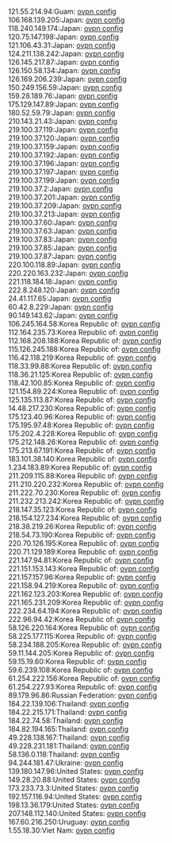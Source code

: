 121.55.214.94:Guam: [ovpn config](vpn/121_55_214_94.ovpn)  
106.168.139.205:Japan: [ovpn config](vpn/106_168_139_205.ovpn)  
118.240.149.174:Japan: [ovpn config](vpn/118_240_149_174.ovpn)  
120.75.147.198:Japan: [ovpn config](vpn/120_75_147_198.ovpn)  
121.106.43.31:Japan: [ovpn config](vpn/121_106_43_31.ovpn)  
124.211.138.242:Japan: [ovpn config](vpn/124_211_138_242.ovpn)  
126.145.217.87:Japan: [ovpn config](vpn/126_145_217_87.ovpn)  
126.150.58.134:Japan: [ovpn config](vpn/126_150_58_134.ovpn)  
126.169.206.239:Japan: [ovpn config](vpn/126_169_206_239.ovpn)  
150.249.156.59:Japan: [ovpn config](vpn/150_249_156_59.ovpn)  
159.28.189.76:Japan: [ovpn config](vpn/159_28_189_76.ovpn)  
175.129.147.89:Japan: [ovpn config](vpn/175_129_147_89.ovpn)  
180.52.59.79:Japan: [ovpn config](vpn/180_52_59_79.ovpn)  
210.143.21.43:Japan: [ovpn config](vpn/210_143_21_43.ovpn)  
219.100.37.119:Japan: [ovpn config](vpn/219_100_37_119.ovpn)  
219.100.37.120:Japan: [ovpn config](vpn/219_100_37_120.ovpn)  
219.100.37.159:Japan: [ovpn config](vpn/219_100_37_159.ovpn)  
219.100.37.192:Japan: [ovpn config](vpn/219_100_37_192.ovpn)  
219.100.37.196:Japan: [ovpn config](vpn/219_100_37_196.ovpn)  
219.100.37.197:Japan: [ovpn config](vpn/219_100_37_197.ovpn)  
219.100.37.199:Japan: [ovpn config](vpn/219_100_37_199.ovpn)  
219.100.37.2:Japan: [ovpn config](vpn/219_100_37_2.ovpn)  
219.100.37.201:Japan: [ovpn config](vpn/219_100_37_201.ovpn)  
219.100.37.209:Japan: [ovpn config](vpn/219_100_37_209.ovpn)  
219.100.37.213:Japan: [ovpn config](vpn/219_100_37_213.ovpn)  
219.100.37.60:Japan: [ovpn config](vpn/219_100_37_60.ovpn)  
219.100.37.63:Japan: [ovpn config](vpn/219_100_37_63.ovpn)  
219.100.37.83:Japan: [ovpn config](vpn/219_100_37_83.ovpn)  
219.100.37.85:Japan: [ovpn config](vpn/219_100_37_85.ovpn)  
219.100.37.87:Japan: [ovpn config](vpn/219_100_37_87.ovpn)  
220.100.118.89:Japan: [ovpn config](vpn/220_100_118_89.ovpn)  
220.220.163.232:Japan: [ovpn config](vpn/220_220_163_232.ovpn)  
221.118.184.18:Japan: [ovpn config](vpn/221_118_184_18.ovpn)  
222.8.248.120:Japan: [ovpn config](vpn/222_8_248_120.ovpn)  
24.41.117.65:Japan: [ovpn config](vpn/24_41_117_65.ovpn)  
60.42.8.229:Japan: [ovpn config](vpn/60_42_8_229.ovpn)  
90.149.143.62:Japan: [ovpn config](vpn/90_149_143_62.ovpn)  
106.245.164.58:Korea Republic of: [ovpn config](vpn/106_245_164_58.ovpn)  
112.164.235.73:Korea Republic of: [ovpn config](vpn/112_164_235_73.ovpn)  
112.168.208.188:Korea Republic of: [ovpn config](vpn/112_168_208_188.ovpn)  
115.126.245.188:Korea Republic of: [ovpn config](vpn/115_126_245_188.ovpn)  
116.42.118.219:Korea Republic of: [ovpn config](vpn/116_42_118_219.ovpn)  
118.33.99.88:Korea Republic of: [ovpn config](vpn/118_33_99_88.ovpn)  
118.36.21.125:Korea Republic of: [ovpn config](vpn/118_36_21_125.ovpn)  
118.42.100.85:Korea Republic of: [ovpn config](vpn/118_42_100_85.ovpn)  
121.154.89.224:Korea Republic of: [ovpn config](vpn/121_154_89_224.ovpn)  
125.135.113.87:Korea Republic of: [ovpn config](vpn/125_135_113_87.ovpn)  
14.48.217.230:Korea Republic of: [ovpn config](vpn/14_48_217_230.ovpn)  
175.123.40.96:Korea Republic of: [ovpn config](vpn/175_123_40_96.ovpn)  
175.195.97.48:Korea Republic of: [ovpn config](vpn/175_195_97_48.ovpn)  
175.202.4.228:Korea Republic of: [ovpn config](vpn/175_202_4_228.ovpn)  
175.212.148.26:Korea Republic of: [ovpn config](vpn/175_212_148_26.ovpn)  
175.213.67.191:Korea Republic of: [ovpn config](vpn/175_213_67_191.ovpn)  
183.101.38.140:Korea Republic of: [ovpn config](vpn/183_101_38_140.ovpn)  
1.234.183.89:Korea Republic of: [ovpn config](vpn/1_234_183_89.ovpn)  
211.209.115.88:Korea Republic of: [ovpn config](vpn/211_209_115_88.ovpn)  
211.210.220.232:Korea Republic of: [ovpn config](vpn/211_210_220_232.ovpn)  
211.222.70.230:Korea Republic of: [ovpn config](vpn/211_222_70_230.ovpn)  
211.232.213.242:Korea Republic of: [ovpn config](vpn/211_232_213_242.ovpn)  
218.147.35.123:Korea Republic of: [ovpn config](vpn/218_147_35_123.ovpn)  
218.154.127.234:Korea Republic of: [ovpn config](vpn/218_154_127_234.ovpn)  
218.38.219.26:Korea Republic of: [ovpn config](vpn/218_38_219_26.ovpn)  
218.54.73.190:Korea Republic of: [ovpn config](vpn/218_54_73_190.ovpn)  
220.70.126.195:Korea Republic of: [ovpn config](vpn/220_70_126_195.ovpn)  
220.71.129.189:Korea Republic of: [ovpn config](vpn/220_71_129_189.ovpn)  
221.147.94.81:Korea Republic of: [ovpn config](vpn/221_147_94_81.ovpn)  
221.151.153.143:Korea Republic of: [ovpn config](vpn/221_151_153_143.ovpn)  
221.157.157.96:Korea Republic of: [ovpn config](vpn/221_157_157_96.ovpn)  
221.158.94.219:Korea Republic of: [ovpn config](vpn/221_158_94_219.ovpn)  
221.162.123.203:Korea Republic of: [ovpn config](vpn/221_162_123_203.ovpn)  
221.165.231.209:Korea Republic of: [ovpn config](vpn/221_165_231_209.ovpn)  
222.234.64.194:Korea Republic of: [ovpn config](vpn/222_234_64_194.ovpn)  
222.96.94.42:Korea Republic of: [ovpn config](vpn/222_96_94_42.ovpn)  
58.126.220.164:Korea Republic of: [ovpn config](vpn/58_126_220_164.ovpn)  
58.225.177.115:Korea Republic of: [ovpn config](vpn/58_225_177_115.ovpn)  
58.234.188.205:Korea Republic of: [ovpn config](vpn/58_234_188_205.ovpn)  
59.11.144.205:Korea Republic of: [ovpn config](vpn/59_11_144_205.ovpn)  
59.15.19.60:Korea Republic of: [ovpn config](vpn/59_15_19_60.ovpn)  
59.6.239.108:Korea Republic of: [ovpn config](vpn/59_6_239_108.ovpn)  
61.254.222.156:Korea Republic of: [ovpn config](vpn/61_254_222_156.ovpn)  
61.254.227.93:Korea Republic of: [ovpn config](vpn/61_254_227_93.ovpn)  
89.179.96.86:Russian Federation: [ovpn config](vpn/89_179_96_86.ovpn)  
184.22.139.106:Thailand: [ovpn config](vpn/184_22_139_106.ovpn)  
184.22.215.171:Thailand: [ovpn config](vpn/184_22_215_171.ovpn)  
184.22.74.58:Thailand: [ovpn config](vpn/184_22_74_58.ovpn)  
184.82.194.165:Thailand: [ovpn config](vpn/184_82_194_165.ovpn)  
49.228.138.167:Thailand: [ovpn config](vpn/49_228_138_167.ovpn)  
49.228.231.181:Thailand: [ovpn config](vpn/49_228_231_181.ovpn)  
58.136.0.118:Thailand: [ovpn config](vpn/58_136_0_118.ovpn)  
94.244.181.47:Ukraine: [ovpn config](vpn/94_244_181_47.ovpn)  
139.180.147.96:United States: [ovpn config](vpn/139_180_147_96.ovpn)  
149.28.20.88:United States: [ovpn config](vpn/149_28_20_88.ovpn)  
173.233.73.3:United States: [ovpn config](vpn/173_233_73_3.ovpn)  
192.157.116.94:United States: [ovpn config](vpn/192_157_116_94.ovpn)  
198.13.36.179:United States: [ovpn config](vpn/198_13_36_179.ovpn)  
207.148.112.140:United States: [ovpn config](vpn/207_148_112_140.ovpn)  
167.60.216.250:Uruguay: [ovpn config](vpn/167_60_216_250.ovpn)  
1.55.18.30:Viet Nam: [ovpn config](vpn/1_55_18_30.ovpn)  
